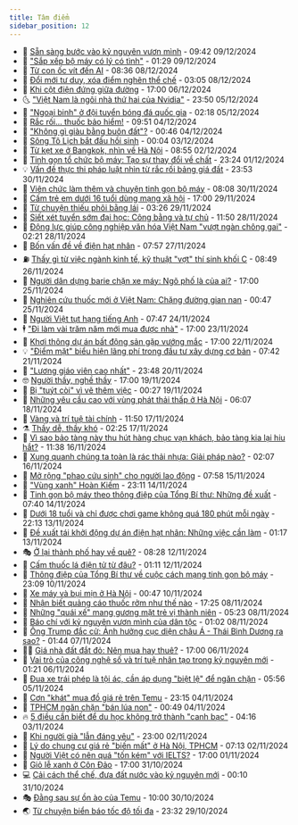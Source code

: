 ```yaml
---
title: Tâm điểm
sidebar_position: 12
---
```


<!-- dantri-tam-diem:START -->
- 🚦 [Sẵn sàng bước vào kỷ nguyên vươn mình](https://dantri.com.vn/tam-diem/san-sang-buoc-vao-ky-nguyen-vuon-minh-20241209164203557.htm) - 09:42 09/12/2024
- 🫶 [&quot;Sắp xếp bộ máy có lý có tình&quot;](https://dantri.com.vn/tam-diem/sap-xep-bo-may-co-ly-co-tinh-20241209074402705.htm) - 01:29 09/12/2024
- 🦏 [Từ con ốc vít đến AI](https://dantri.com.vn/tam-diem/tu-con-oc-vit-den-ai-20241208140535605.htm) - 08:36 08/12/2024
- 🧰 [Đổi mới tư duy, xóa điểm nghẽn thể chế](https://dantri.com.vn/tam-diem/doi-moi-tu-duy-xoa-diem-nghen-the-che-20241208095910238.htm) - 03:05 08/12/2024
- 🙉 [Khi cột điện đứng giữa đường](https://dantri.com.vn/tam-diem/khi-cot-dien-dung-giua-duong-20241206231444797.htm) - 17:00 06/12/2024
- 🌜 [&quot;Việt Nam là ngôi nhà thứ hai của Nvidia&quot;](https://dantri.com.vn/tam-diem/viet-nam-la-ngoi-nha-thu-hai-cua-nvidia-20241206062040209.htm) - 23:50 05/12/2024
- 🤔 [&quot;Ngoại binh&quot; ở đội tuyển bóng đá quốc gia](https://dantri.com.vn/tam-diem/ngoai-binh-o-doi-tuyen-bong-da-quoc-gia-20241204184915902.htm) - 02:18 05/12/2024
- 🤩 [Rắc rối… thuốc bảo hiểm!](https://dantri.com.vn/tam-diem/rac-roi-thuoc-bao-hiem-20241204165056385.htm) - 09:51 04/12/2024
- 🦅 [&quot;Không gì giàu bằng buôn đất&quot;?](https://dantri.com.vn/tam-diem/khong-gi-giau-bang-buon-dat-20241203084731009.htm) - 00:46 04/12/2024
- 💫 [Sông Tô Lịch bắt đầu hồi sinh](https://dantri.com.vn/tam-diem/song-to-lich-bat-dau-hoi-sinh-20241203055922415.htm) - 00:04 03/12/2024
- 🤗 [Từ kẹt xe ở Bangkok, nhìn về Hà Nội](https://dantri.com.vn/tam-diem/tu-ket-xe-o-bangkok-nhin-ve-ha-noi-20241130231641343.htm) - 08:55 02/12/2024
- 🫶 [Tinh gọn tổ chức bộ máy: Tạo sự thay đổi về chất](https://dantri.com.vn/tam-diem/tinh-gon-to-chuc-bo-may-tao-su-thay-doi-ve-chat-20241202062439692.htm) - 23:24 01/12/2024
- 💡 [Vấn đề thực thi pháp luật nhìn từ rắc rối bảng giá đất](https://dantri.com.vn/tam-diem/van-de-thuc-thi-phap-luat-nhin-tu-rac-roi-bang-gia-dat-20241130233327933.htm) - 23:53 30/11/2024
- 🌮 [Viên chức làm thêm và chuyện tinh gọn bộ máy](https://dantri.com.vn/tam-diem/vien-chuc-lam-them-va-chuyen-tinh-gon-bo-may-20241130105248072.htm) - 08:08 30/11/2024
- 🌊 [Cấm trẻ em dưới 16 tuổi dùng mạng xã hội](https://dantri.com.vn/tam-diem/cam-tre-em-duoi-16-tuoi-dung-mang-xa-hoi-20241129215810015.htm) - 17:00 29/11/2024
- 👹 [Từ chuyện thiếu phôi bằng lái](https://dantri.com.vn/tam-diem/tu-chuyen-thieu-phoi-bang-lai-20241129102617321.htm) - 03:26 29/11/2024
- 🤩 [Siết xét tuyển sớm đại học: Công bằng và tự chủ](https://dantri.com.vn/tam-diem/siet-xet-tuyen-som-dai-hoc-cong-bang-va-tu-chu-20241128154250978.htm) - 11:50 28/11/2024
- 💄 [Động lực giúp công nghiệp văn hóa Việt Nam &quot;vượt ngàn chông gai&quot;](https://dantri.com.vn/tam-diem/dong-luc-giup-cong-nghiep-van-hoa-viet-nam-vuot-ngan-chong-gai-20241128073515633.htm) - 02:21 28/11/2024
- 🦣 [Bốn vấn đề về điện hạt nhân](https://dantri.com.vn/tam-diem/bon-van-de-ve-dien-hat-nhan-20241127145721923.htm) - 07:57 27/11/2024
- ⛽️ [Thấy gì từ việc ngành kinh tế, kỹ thuật &quot;vợt&quot; thí sinh khối C](https://dantri.com.vn/tam-diem/thay-gi-tu-viec-nganh-kinh-te-ky-thuat-vot-thi-sinh-khoi-c-20241126111528947.htm) - 08:49 26/11/2024
- 🌁 [Người dân dựng barie chặn xe máy: Ngõ phố là của ai?](https://dantri.com.vn/tam-diem/nguoi-dan-dung-barie-chan-xe-may-ngo-pho-la-cua-ai-20241125191718169.htm) - 17:00 25/11/2024
- 🥳 [Nghiên cứu thuốc mới ở Việt Nam: Chặng đường gian nan](https://dantri.com.vn/tam-diem/nghien-cuu-thuoc-moi-o-viet-nam-chang-duong-gian-nan-20241125074730163.htm) - 00:47 25/11/2024
- 🧐 [Người Việt tụt hạng tiếng Anh](https://dantri.com.vn/tam-diem/nguoi-viet-tut-hang-tieng-anh-20241123134259383.htm) - 07:47 24/11/2024
- 🕴 [&quot;Đi làm vài trăm năm mới mua được nhà&quot;](https://dantri.com.vn/tam-diem/di-lam-vai-tram-nam-moi-mua-duoc-nha-20241123135246526.htm) - 17:00 23/11/2024
- 🥳 [Khơi thông dự án bất động sản gặp vướng mắc](https://dantri.com.vn/tam-diem/khoi-thong-du-an-bat-dong-san-gap-vuong-mac-20241121210805220.htm) - 17:00 22/11/2024
- 💡 [&quot;Điểm mặt&quot; biểu hiện lãng phí trong đầu tư xây dựng cơ bản](https://dantri.com.vn/tam-diem/diem-mat-bieu-hien-lang-phi-trong-dau-tu-xay-dung-co-ban-20241121082302875.htm) - 07:42 21/11/2024
- 🦣 [&quot;Lương giáo viên cao nhất&quot;](https://dantri.com.vn/tam-diem/luong-giao-vien-cao-nhat-20241121064807771.htm) - 23:48 20/11/2024
- 🤓 [Người thầy, nghề thầy](https://dantri.com.vn/tam-diem/nguoi-thay-nghe-thay-20241119205312590.htm) - 17:00 19/11/2024
- 🤭 [Bị &quot;tuýt còi&quot; vì vẽ thêm việc](https://dantri.com.vn/tam-diem/bi-tuyt-coi-vi-ve-them-viec-20241119072601085.htm) - 00:27 19/11/2024
- 🌮 [Những yêu cầu cao với vùng phát thải thấp ở Hà Nội](https://dantri.com.vn/tam-diem/nhung-yeu-cau-cao-voi-vung-phat-thai-thap-o-ha-noi-20241118072049815.htm) - 06:07 18/11/2024
- 🗽 [Vàng và trí tuệ tài chính](https://dantri.com.vn/tam-diem/vang-va-tri-tue-tai-chinh-20241117104449497.htm) - 11:50 17/11/2024
- ⚗️ [Thầy dễ, thầy khó](https://dantri.com.vn/tam-diem/thay-de-thay-kho-20241117092519879.htm) - 02:25 17/11/2024
- 🥰 [Vì sao bảo tàng này thu hút hàng chục vạn khách, bảo tàng kia lại hiu hắt?](https://dantri.com.vn/tam-diem/vi-sao-bao-tang-nay-thu-hut-hang-chuc-van-khach-bao-tang-kia-lai-hiu-hat-20241116175604400.htm) - 11:38 16/11/2024
- 🚀 [Xung quanh chúng ta toàn là rác thải nhựa: Giải pháp nào?](https://dantri.com.vn/tam-diem/xung-quanh-chung-ta-toan-la-rac-thai-nhua-giai-phap-nao-20241116072832736.htm) - 02:07 16/11/2024
- 🎊 [Mở rộng &quot;phao cứu sinh&quot; cho người lao động](https://dantri.com.vn/tam-diem/mo-rong-phao-cuu-sinh-cho-nguoi-lao-dong-20241115114721510.htm) - 07:58 15/11/2024
- 🦣 [&quot;Vùng xanh&quot; Hoàn Kiếm](https://dantri.com.vn/tam-diem/vung-xanh-hoan-kiem-20241114231845307.htm) - 23:11 14/11/2024
- 🎃 [Tinh gọn bộ máy theo thông điệp của Tổng Bí thư: Những đề xuất](https://dantri.com.vn/tam-diem/tinh-gon-bo-may-theo-thong-diep-cua-tong-bi-thu-nhung-de-xuat-20241114144022466.htm) - 07:40 14/11/2024
- 💂 [Dưới 18 tuổi và chỉ được chơi game không quá 180 phút mỗi ngày](https://dantri.com.vn/tam-diem/duoi-18-tuoi-va-chi-duoc-choi-game-khong-qua-180-phut-moi-ngay-20241113190128854.htm) - 22:13 13/11/2024
- 🦒 [Đề xuất tái khởi động dự án điện hạt nhân: Những việc cần làm](https://dantri.com.vn/tam-diem/de-xuat-tai-khoi-dong-du-an-dien-hat-nhan-nhung-viec-can-lam-20241113081400736.htm) - 01:17 13/11/2024
- 🎭 [Ở lại thành phố hay về quê?](https://dantri.com.vn/tam-diem/o-lai-thanh-pho-hay-ve-que-20241112152631130.htm) - 08:28 12/11/2024
- 📝 [Cấm thuốc lá điện tử từ đâu?](https://dantri.com.vn/tam-diem/cam-thuoc-la-dien-tu-tu-dau-20241112052532640.htm) - 01:11 12/11/2024
- 🦄 [Thông điệp của Tổng Bí thư về cuộc cách mạng tinh gọn bộ máy](https://dantri.com.vn/tam-diem/thong-diep-cua-tong-bi-thu-ve-cuoc-cach-mang-tinh-gon-bo-may-20241110235237117.htm) - 23:09 10/11/2024
- 🚀 [Xe máy và bụi mịn ở Hà Nội](https://dantri.com.vn/tam-diem/xe-may-va-bui-min-o-ha-noi-20241110001325472.htm) - 00:47 10/11/2024
- 💂 [Nhận biết quảng cáo thuốc rởm như thế nào](https://dantri.com.vn/tam-diem/nhan-biet-quang-cao-thuoc-rom-nhu-the-nao-20241108084639110.htm) - 17:25 08/11/2024
- 👀 [Những &quot;quái xế&quot; mang gương mặt trẻ vị thành niên](https://dantri.com.vn/tam-diem/nhung-quai-xe-mang-guong-mat-tre-vi-thanh-nien-20241108081535709.htm) - 05:23 08/11/2024
- 🚦 [Báo chí với kỷ nguyên vươn mình của dân tộc](https://dantri.com.vn/tam-diem/bao-chi-voi-ky-nguyen-vuon-minh-cua-dan-toc-20241108070716020.htm) - 01:02 08/11/2024
- 💃 [Ông Trump đắc cử: Ảnh hưởng cục diện châu Á - Thái Bình Dương ra sao?](https://dantri.com.vn/tam-diem/ong-trump-dac-cu-anh-huong-cuc-dien-chau-a-thai-binh-duong-ra-sao-20241107084429681.htm) - 01:44 07/11/2024
- 🧑‍💻 [Giá nhà đất đắt đỏ: Nên mua hay thuê?](https://dantri.com.vn/tam-diem/gia-nha-dat-dat-do-nen-mua-hay-thue-20241106215945976.htm) - 17:00 06/11/2024
- 🥰 [Vai trò của công nghệ số và trí tuệ nhân tạo trong kỷ nguyên mới](https://dantri.com.vn/tam-diem/vai-tro-cua-cong-nghe-so-va-tri-tue-nhan-tao-trong-ky-nguyen-moi-20241106072558331.htm) - 01:21 06/11/2024
- 🥳 [Đua xe trái phép là tội ác, cần áp dụng &quot;biệt lệ&quot; để ngăn chặn](https://dantri.com.vn/tam-diem/dua-xe-trai-phep-la-toi-ac-can-ap-dung-biet-le-de-ngan-chan-20241105091132681.htm) - 05:56 05/11/2024
- 🥳 [Cơn &quot;khát&quot; mua đồ giá rẻ trên Temu](https://dantri.com.vn/tam-diem/con-khat-mua-do-gia-re-tren-temu-20241105061523306.htm) - 23:15 04/11/2024
- 🎉 [TPHCM ngăn chặn &quot;bán lúa non&quot;](https://dantri.com.vn/tam-diem/tphcm-ngan-chan-ban-lua-non-20241104073351190.htm) - 00:49 04/11/2024
- 🔥 [5 điều cần biết để du học không trở thành &quot;canh bạc&quot;](https://dantri.com.vn/tam-diem/5-dieu-can-biet-de-du-hoc-khong-tro-thanh-canh-bac-20241103080521608.htm) - 04:16 03/11/2024
- 🥸 [Khi người già &quot;lẫn đáng yêu&quot;](https://dantri.com.vn/tam-diem/khi-nguoi-gia-lan-dang-yeu-20241102224331179.htm) - 23:00 02/11/2024
- 💯 [Lý do chung cư giá rẻ &quot;biến mất&quot; ở Hà Nội, TPHCM](https://dantri.com.vn/tam-diem/ly-do-chung-cu-gia-re-bien-mat-o-ha-noi-tphcm-20241101155822137.htm) - 07:13 02/11/2024
- 🦏 [Người Việt có nên quá &quot;tốn kém&quot; với IELTS?](https://dantri.com.vn/tam-diem/nguoi-viet-co-nen-qua-ton-kem-voi-ielts-20241031204039881.htm) - 17:00 01/11/2024
- 👹 [Giỏ lễ xanh ở Côn Đảo](https://dantri.com.vn/tam-diem/gio-le-xanh-o-con-dao-20241031232158714.htm) - 17:00 31/10/2024
- 💻 [Cải cách thể chế, đưa đất nước vào kỷ nguyên mới](https://dantri.com.vn/tam-diem/cai-cach-the-che-dua-dat-nuoc-vao-ky-nguyen-moi-20241031070939223.htm) - 00:10 31/10/2024
- 🎭 [Đằng sau sự ồn ào của Temu](https://dantri.com.vn/tam-diem/dang-sau-su-on-ao-cua-temu-20241030151454015.htm) - 10:00 30/10/2024
- 🌏 [Từ chuyện biển báo tốc độ tối đa](https://dantri.com.vn/tam-diem/tu-chuyen-bien-bao-toc-do-toi-da-20241029221349143.htm) - 23:32 29/10/2024<!-- dantri-tam-diem:END -->
